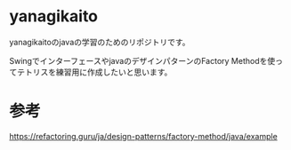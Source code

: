 # yanagikaito

yanagikaitoのjavaの学習のためのリポジトリです。

SwingでインターフェースやjavaのデザインパターンのFactory Methodを使ってテトリスを練習用に作成したいと思います。

# 参考
https://refactoring.guru/ja/design-patterns/factory-method/java/example
